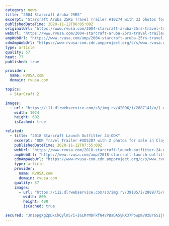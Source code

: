 ```yaml
---
category: news
title: "2004 Starcraft Aruba 25RS"
excerpt: "Starcraft Aruba 25RS Travel Trailer #10274 with 33 photos for sale in Cartersville, Georgia 30121. See this unit and thousands more at RVUSA.com. Updated Daily."
publishedDateTime: 2020-11-12T06:05:00Z
originalUrl: "https://www.rvusa.com/2004-starcraft-aruba-25rs-travel-trailer-2887141"
webUrl: "https://www.rvusa.com/2004-starcraft-aruba-25rs-travel-trailer-2887141"
ampWebUrl: "https://www.rvusa.com/amp/2004-starcraft-aruba-25rs-travel-trailer-2887141"
cdnAmpWebUrl: "https://www-rvusa-com.cdn.ampproject.org/c/s/www.rvusa.com/amp/2004-starcraft-aruba-25rs-travel-trailer-2887141"
type: article
quality: 57
heat: 77
published: true

provider:
  name: RVUSA.com
  domain: rvusa.com

topics:
  - StarCraft 2

images:
  - url: "https://i11.dlrwebservice.com/s3/img.rv/42096/i/2887141/o/1_42096_2887141_117296820.jpg"
    width: 1024
    height: 682
    isCached: true

related:
  - title: "2018 Starcraft Launch Outfitter 24-ODK"
    excerpt: "ODK Travel Trailer #UD5207 with 2 photos for sale in Clayton, Delaware 19938. See this unit and thousands more at RVUSA.com. Updated Daily."
    publishedDateTime: 2020-11-12T07:55:00Z
    webUrl: "https://www.rvusa.com/2018-starcraft-launch-outfitter-24-odk-travel-trailer-2889775"
    ampWebUrl: "https://www.rvusa.com/amp/2018-starcraft-launch-outfitter-24-odk-travel-trailer-2889775"
    cdnAmpWebUrl: "https://www-rvusa-com.cdn.ampproject.org/c/s/www.rvusa.com/amp/2018-starcraft-launch-outfitter-24-odk-travel-trailer-2889775"
    type: article
    provider:
      name: RVUSA.com
      domain: rvusa.com
    quality: 57
    images:
      - url: "https://i12.dlrwebservice.com/s3/img.rv/39105/i/2889775/o/1_39105_2889775_117588793.jpg"
        width: 800
        height: 400
        isCached: true

secured: "Jn1epgXgZpDxCkQylnS/i+I6LMrMDFkfN4VPBaDA5yRX37PbwpmV0zBr6S1jUtGrnCy7LX2g6PQ3frdWEJlkpUHiJ5L5HSE7b2bTnzgprSElH1ZDw1lexIgeQCoM326FjC/hR5I9uAfqxoi9LFXPun+1NsyamUqo1IyxjLMwpVQNL86zxL+bLyrLP0twjQ72UrH1ydn06E3qP9zC2MQ80X3oc53dbHVVWFDZLKGxQSdfPVf9u1N8RWq6UT2QawoBS91KBu5V0mVPQpwvtH3Ouuf5M+6bsRt7vkEByovpPPDy/A5U2qsdDKMgWoj3P+tXTaxVmEamfyl5bpd4Dg2QVmm2ZJr3WswKElDu6R4Zux8=;8YEwFyJD6u+7KOpBThmWmQ=="
---
```


